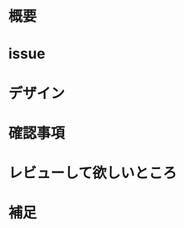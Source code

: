 # 概要
<!-- 
❗️必須項目❗️
PRの目的や改修をすることとなった経緯などを完結に記載する。
-->

# issue
<!--
ℹ️任意項目ℹ️
PRに対応するissueがあれば記載する。
特にない場合はこの項目は削除可能。
-->

# デザイン
<!--
ℹ️任意項目ℹ️
PRの実装内容に関連するデザインなどがあれば記載する。
特にない場合はこの項目は削除可能。
-->

# 確認事項
<!--
❗️必須項目❗️
実装内容をチェック項目として記載することで、レビュー前の最終確認と作業の抜け漏れが無いことを確認する。
下記の様なフォーマットでチェック項目を記載すること。
- [ ] 作業A
- [ ] 作業B
- [ ] セルフレビュー
※セルフレビューは必須項目とする。
-->

# レビューして欲しいところ
<!--
ℹ️任意項目ℹ️
実装について自信のない部分や、特に注視してレビュー欲しい項目などがあれば明記する。
特にない場合はこの項目は削除可能。
-->

# 補足
<!--
ℹ️任意項目ℹ️
上記の項目のどれにも該当しないが、PRの内容に関連する情報がある時はここに記載する。
特にない場合はこの項目は削除可能。
-->

